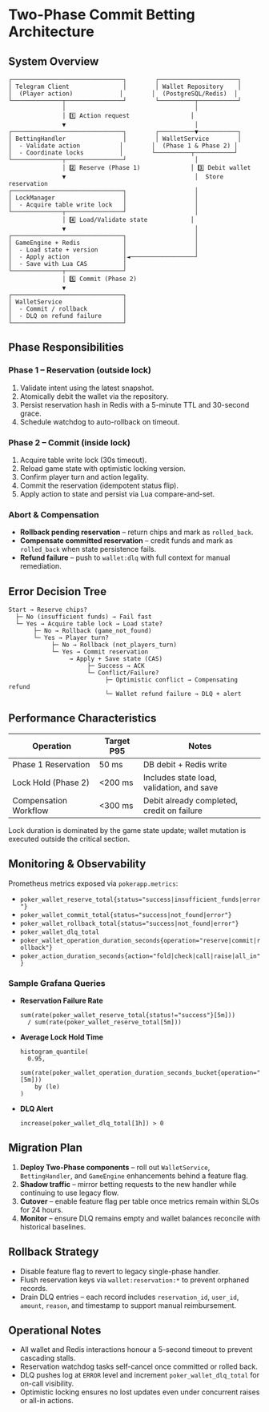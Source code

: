 # Two-Phase Commit Betting Architecture

## System Overview

```
┌───────────────────────────────┐        ┌──────────────────────┐
│ Telegram Client               │        │ Wallet Repository    │
│  (Player action)             │        │  (PostgreSQL/Redis)  │
└──────────────┬────────────────┘        └──────────┬───────────┘
               │                                    │
               │ 1️⃣ Action request                 │
               ▼                                    │
┌───────────────────────────────┐        ┌──────────▼───────────┐
│ BettingHandler                │        │ WalletService        │
│  - Validate action           │        │  (Phase 1 & Phase 2) │
│  - Coordinate locks          │        └──────────┬───────────┘
└──────────────┬────────────────┘                   │
               │ 2️⃣ Reserve (Phase 1)              │ 3️⃣ Debit wallet
               ▼                                    │  Store reservation
┌───────────────────────────────┐                   │
│ LockManager                   │                   │
│  - Acquire table write lock   │                   │
└──────────────┬────────────────┘                   │
               │ 4️⃣ Load/Validate state            │
               ▼                                    │
┌───────────────────────────────┐                   │
│ GameEngine + Redis            │                   │
│  - Load state + version       │                   │
│  - Apply action               │◄──────────────────┘
│  - Save with Lua CAS          │
└──────────────┬────────────────┘
               │ 5️⃣ Commit (Phase 2)
               ▼
┌───────────────────────────────┐
│ WalletService                 │
│  - Commit / rollback          │
│  - DLQ on refund failure      │
└───────────────────────────────┘
```

## Phase Responsibilities

### Phase 1 – Reservation (outside lock)
1. Validate intent using the latest snapshot.
2. Atomically debit the wallet via the repository.
3. Persist reservation hash in Redis with a 5-minute TTL and 30-second grace.
4. Schedule watchdog to auto-rollback on timeout.

### Phase 2 – Commit (inside lock)
1. Acquire table write lock (30s timeout).
2. Reload game state with optimistic locking version.
3. Confirm player turn and action legality.
4. Commit the reservation (idempotent status flip).
5. Apply action to state and persist via Lua compare-and-set.

### Abort & Compensation
- **Rollback pending reservation** – return chips and mark as `rolled_back`.
- **Compensate committed reservation** – credit funds and mark as `rolled_back` when state persistence fails.
- **Refund failure** – push to `wallet:dlq` with full context for manual remediation.

## Error Decision Tree

```
Start → Reserve chips?
  ├─ No (insufficient funds) → Fail fast
  └─ Yes → Acquire table lock → Load state?
       ├─ No → Rollback (game_not_found)
       └─ Yes → Player turn?
            ├─ No → Rollback (not_players_turn)
            └─ Yes → Commit reservation
                 → Apply + Save state (CAS)
                      ├─ Success → ACK
                      └─ Conflict/Failure?
                           ├─ Optimistic conflict → Compensating refund
                           └─ Wallet refund failure → DLQ + alert
```

## Performance Characteristics

| Operation              | Target P95 | Notes                                      |
|-----------------------|------------|---------------------------------------------|
| Phase 1 Reservation   | 50 ms      | DB debit + Redis write                      |
| Lock Hold (Phase 2)   | <200 ms    | Includes state load, validation, and save   |
| Compensation Workflow | <300 ms    | Debit already completed, credit on failure  |

Lock duration is dominated by the game state update; wallet mutation is executed outside the critical section.

## Monitoring & Observability

Prometheus metrics exposed via `pokerapp.metrics`:

- `poker_wallet_reserve_total{status="success|insufficient_funds|error"}`
- `poker_wallet_commit_total{status="success|not_found|error"}`
- `poker_wallet_rollback_total{status="success|not_found|error"}`
- `poker_wallet_dlq_total`
- `poker_wallet_operation_duration_seconds{operation="reserve|commit|rollback"}`
- `poker_action_duration_seconds{action="fold|check|call|raise|all_in"}`

### Sample Grafana Queries

- **Reservation Failure Rate**
  ```promql
  sum(rate(poker_wallet_reserve_total{status!="success"}[5m]))
    / sum(rate(poker_wallet_reserve_total[5m]))
  ```
- **Average Lock Hold Time**
  ```promql
  histogram_quantile(
    0.95,
    sum(rate(poker_wallet_operation_duration_seconds_bucket{operation="commit"}[5m]))
      by (le)
  )
  ```
- **DLQ Alert**
  ```promql
  increase(poker_wallet_dlq_total[1h]) > 0
  ```

## Migration Plan

1. **Deploy Two-Phase components** – roll out `WalletService`, `BettingHandler`, and `GameEngine` enhancements behind a feature flag.
2. **Shadow traffic** – mirror betting requests to the new handler while continuing to use legacy flow.
3. **Cutover** – enable feature flag per table once metrics remain within SLOs for 24 hours.
4. **Monitor** – ensure DLQ remains empty and wallet balances reconcile with historical baselines.

## Rollback Strategy

- Disable feature flag to revert to legacy single-phase handler.
- Flush reservation keys via `wallet:reservation:*` to prevent orphaned records.
- Drain DLQ entries – each record includes `reservation_id`, `user_id`, `amount`, `reason`, and timestamp to support manual reimbursement.

## Operational Notes

- All wallet and Redis interactions honour a 5-second timeout to prevent cascading stalls.
- Reservation watchdog tasks self-cancel once committed or rolled back.
- DLQ pushes log at `ERROR` level and increment `poker_wallet_dlq_total` for on-call visibility.
- Optimistic locking ensures no lost updates even under concurrent raises or all-in actions.

